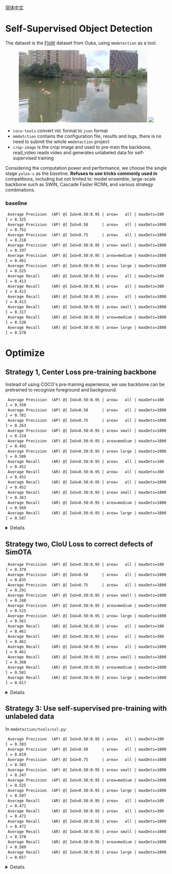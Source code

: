 [简体中文](https://github.com/muyuuuu/Flow-Detection/blob/main/README-zh.md)

# Self-Supervised Object Detection

The dataset is the [FloW](http://www.orca-tech.cn/datasets/FloW/FloW-Img) dataset from Ouka, using `mmdetection` as a tool.

<p align="center">
    <img src="./sample/1.jpg" width="400">
    <img src="./sample/res.gif" width="400">
</p>

- `coco-tools` convert `VOC` format to `json` format
- `mmdetction` contains the configuration file, results and logs, there is no need to submit the whole `mmdetection` project
- `crop-image` is the crop image and used to pre-train the backbone, read_video reads video and generates unlabeled data for self-supervised training

Considering the computation power and performance, we choose the single stage `yolox-s` as the baseline. **Refuses to use tricks commonly used in** competitions, including but not limited to: model ensemble, large-scale backbone such as SWIN, Cascade Faster RCNN, and various strategy combinations.

### baseline

```log
 Average Precision  (AP) @[ IoU=0.50:0.95 | area=   all | maxDets=100 ] = 0.325
 Average Precision  (AP) @[ IoU=0.50      | area=   all | maxDets=1000 ] = 0.752
 Average Precision  (AP) @[ IoU=0.75      | area=   all | maxDets=1000 ] = 0.218
 Average Precision  (AP) @[ IoU=0.50:0.95 | area= small | maxDets=1000 ] = 0.197
 Average Precision  (AP) @[ IoU=0.50:0.95 | area=medium | maxDets=1000 ] = 0.461
 Average Precision  (AP) @[ IoU=0.50:0.95 | area= large | maxDets=1000 ] = 0.525
 Average Recall     (AR) @[ IoU=0.50:0.95 | area=   all | maxDets=100 ] = 0.413
 Average Recall     (AR) @[ IoU=0.50:0.95 | area=   all | maxDets=300 ] = 0.413
 Average Recall     (AR) @[ IoU=0.50:0.95 | area=   all | maxDets=1000 ] = 0.413
 Average Recall     (AR) @[ IoU=0.50:0.95 | area= small | maxDets=1000 ] = 0.317
 Average Recall     (AR) @[ IoU=0.50:0.95 | area=medium | maxDets=1000 ] = 0.536
 Average Recall     (AR) @[ IoU=0.50:0.95 | area= large | maxDets=1000 ] = 0.578
```

# Optimize

## Strategy 1, Center Loss pre-training backbone

Instead of using COCO's pre-training experience, we use backbone can be pretrained to recognize foreground and background.

```log
 Average Precision  (AP) @[ IoU=0.50:0.95 | area=   all | maxDets=100 ] = 0.350
 Average Precision  (AP) @[ IoU=0.50      | area=   all | maxDets=1000 ] = 0.781
 Average Precision  (AP) @[ IoU=0.75      | area=   all | maxDets=1000 ] = 0.263
 Average Precision  (AP) @[ IoU=0.50:0.95 | area= small | maxDets=1000 ] = 0.224
 Average Precision  (AP) @[ IoU=0.50:0.95 | area=medium | maxDets=1000 ] = 0.492
 Average Precision  (AP) @[ IoU=0.50:0.95 | area= large | maxDets=1000 ] = 0.506
 Average Recall     (AR) @[ IoU=0.50:0.95 | area=   all | maxDets=100 ] = 0.452
 Average Recall     (AR) @[ IoU=0.50:0.95 | area=   all | maxDets=300 ] = 0.452
 Average Recall     (AR) @[ IoU=0.50:0.95 | area=   all | maxDets=1000 ] = 0.452
 Average Recall     (AR) @[ IoU=0.50:0.95 | area= small | maxDets=1000 ] = 0.363
 Average Recall     (AR) @[ IoU=0.50:0.95 | area=medium | maxDets=1000 ] = 0.569
 Average Recall     (AR) @[ IoU=0.50:0.95 | area= large | maxDets=1000 ] = 0.587
```

<details><summary>Details</summary>

Is there an easy way to improve recall rate beacuse I find the that of baseline is not very good. What I can think of is that backbone can not use COCO's pre-training experience, but pre-training backbone for this problem which can effectively identify the foreground and background.

It is not difficult to implement pre-trained backbone under `mmdetection/tools` :

- `center_loss.py`, read the source code of `YOLOX` in view of the small increase in recall rate, it is believed that the distinction of front background features extracted by backbone is not obvious and then leading to neck and head behind may consider background features as foreground, the foreground feature is the background. Thus, Center Loss is used to increase the distinction expression. The accuracy of pre-background discrimination was 96.67%, +5.3% mAP, +3.2% mAR. Ablation experiments show that Center Loss is better than Cross entropy loss alone.
- `pretrain.py`, load pretrained backbone during detection

</details>

## Strategy two, CIoU Loss to correct defects of SimOTA

```log
 Average Precision  (AP) @[ IoU=0.50:0.95 | area=   all | maxDets=100 ] = 0.379
 Average Precision  (AP) @[ IoU=0.50      | area=   all | maxDets=1000 ] = 0.835
 Average Precision  (AP) @[ IoU=0.75      | area=   all | maxDets=1000 ] = 0.291
 Average Precision  (AP) @[ IoU=0.50:0.95 | area= small | maxDets=1000 ] = 0.248
 Average Precision  (AP) @[ IoU=0.50:0.95 | area=medium | maxDets=1000 ] = 0.515
 Average Precision  (AP) @[ IoU=0.50:0.95 | area= large | maxDets=1000 ] = 0.561
 Average Recall     (AR) @[ IoU=0.50:0.95 | area=   all | maxDets=100 ] = 0.461
 Average Recall     (AR) @[ IoU=0.50:0.95 | area=   all | maxDets=300 ] = 0.461
 Average Recall     (AR) @[ IoU=0.50:0.95 | area=   all | maxDets=1000 ] = 0.461
 Average Recall     (AR) @[ IoU=0.50:0.95 | area= small | maxDets=1000 ] = 0.368
 Average Recall     (AR) @[ IoU=0.50:0.95 | area=medium | maxDets=1000 ] = 0.581
 Average Recall     (AR) @[ IoU=0.50:0.95 | area= large | maxDets=1000 ] = 0.617
```

<details><summary>Details</summary>

However, strategy 1 also brings a problem. The detection effect of Yolox-Tiny is not significantly improved by using this strategy, and the detection effect of Yolox-Tiny is better than that of Yolox-S 3.2%mAP. 

After reading the source code, it is found that YOLOX's SimOTA mechanism has some bugs when allocating positive samples to small objects. Please refer to the link on the right side of the repo for detailed analysis. In short, the positive sample selected does not intersect with the real object because the object is small, so the Loss of CLS and OBJ is no problem, but the Loss of REG is 0 which is unreasonable. CIoU Loss is used for correction and the effect is obviously improved.

</details>

## Strategy 3: Use self-supervised pre-training with unlabeled data

In `mmdetection/tools/ssl.py`:

```log
 Average Precision  (AP) @[ IoU=0.50:0.95 | area=   all | maxDets=100 ] = 0.383
 Average Precision  (AP) @[ IoU=0.50      | area=   all | maxDets=1000 ] = 0.819
 Average Precision  (AP) @[ IoU=0.75      | area=   all | maxDets=1000 ] = 0.303
 Average Precision  (AP) @[ IoU=0.50:0.95 | area= small | maxDets=1000 ] = 0.247
 Average Precision  (AP) @[ IoU=0.50:0.95 | area=medium | maxDets=1000 ] = 0.525
 Average Precision  (AP) @[ IoU=0.50:0.95 | area= large | maxDets=1000 ] = 0.597
 Average Recall     (AR) @[ IoU=0.50:0.95 | area=   all | maxDets=100 ] = 0.472
 Average Recall     (AR) @[ IoU=0.50:0.95 | area=   all | maxDets=300 ] = 0.472
 Average Recall     (AR) @[ IoU=0.50:0.95 | area=   all | maxDets=1000 ] = 0.472
 Average Recall     (AR) @[ IoU=0.50:0.95 | area= small | maxDets=1000 ] = 0.378
 Average Recall     (AR) @[ IoU=0.50:0.95 | area=medium | maxDets=1000 ] = 0.589
 Average Recall     (AR) @[ IoU=0.50:0.95 | area= large | maxDets=1000 ] = 0.657
```

<details><summary>Details</summary>

In the real world, not all data is labeled. So how to make good use of unlabeled data? Based on the paper I read before, LET's talk about:

- Semi-supervised object detection, Microsoft published a SOTA related article in ICCV 2021, but the parameters are complicated and the model capacity needs to be doubled, which is not friendly to non-RMB players
- Object detection in self-supervised area, DetCo improved based on Moco which paper and code I read and found are not friendly for non-RMB players, and Moco and Simsiam ideas from Facebook AI research are strange and simple, but not easy to accept
- The baseline of self-EMD is BYOL, and the formula derivation in it is also nice, but the self-monitoring network structure in the early years is not concise

In conclusion, is there a simple self-supervised training method for object detection in specific scenarios? Inspired by self-EMD, I did the following simple works:

<p align="center">
    <img src="./sample/ssl.jpg" width="600">
</p>

- Cut out several patches in the picture, the blue in the middle is regarded as anchor, pink is the positive sample, and purple is the negative sample
- Using cosine distance as the loss function, the representation of Anchor and positive sample should be close, while the representation of Anchor and negative sample should be far away
- Considering that object detection is greatly affected by spatial information, patch of positive sample must be adjacent to anchor

The experimental results show that the pre-training method is superior to the labeled training method. Here I only give my thinking: for the training mode with labels, the network only recognizes the background and object. The network is only interested in the object region when throws a complete picture. If it is self-supervised, the network knows the distribution of data, or what the picture should look like, and is not particularly interested in any particular region. However, when the detection program starts to train and needs to be interested in certain region, the network will know which region it needs to be interested in, which region are similar to the region of interest, and which region are not similar to the region of interest, so that it can better locate the object.

</details>